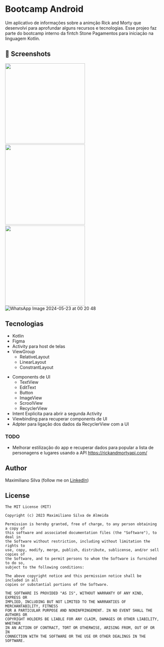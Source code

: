 # Bootcamp Android
Um aplicativo de informações sobre a animção Rick and Morty que desenvolvi para aprofundar alguns recursos e tecnologias. Esse projeo faz parte do bootcamp interno da fintch Stone Pagamentos para iniciação na linguagem Kotlin.

## :camera_flash: Screenshots
<!-- You can add more screenshots here if you like -->
<img src="/result/Screenshot_20230217_015921.png" width="260">&emsp;<img src="/result/Screenshot_20230217_020035.png" width="260">&emsp;<img src="/result/Screenshot_20230217_020117.png" width="260">
![WhatsApp Image 2024-05-23 at 00 20 48](https://github.com/Mxflea/AndroidBootcamp/assets/118404343/fb9cf5d6-dff0-4675-b663-184dd47c3cd8)

## Tecnologias
* Kotlin
* Figma
* Activity para host de telas
* ViewGroup
    * RelativeLayout
    * LinearLayout
    * ConstrantLayout
- Components de UI
    - TextView
    - EditText
    - Button
    - ImageView
    - ScroolView
    - RecyclerView 
- Intent Explicita para abrir a segunda Activity
- Viewbinding para recuperar components de UI
- Adpter para ligação dos dados da RecyclerView com a UI

### TODO
- Melhorar estilização do app e recuperar dados para popular a lista de personagens e lugares usando a API https://rickandmortyapi.com/

## Author
Maximiliano Silva (follow me on [LinkedIn](https://www.linkedin.com/in/maximiliano-silva-de-almeida-1208/))

## License
```
The MIT License (MIT)

Copyright (c) 2023 Maximiliano Silva de Almeida

Permission is hereby granted, free of charge, to any person obtaining a copy of
this software and associated documentation files (the "Software"), to deal in
the Software without restriction, including without limitation the rights to
use, copy, modify, merge, publish, distribute, sublicense, and/or sell copies of
the Software, and to permit persons to whom the Software is furnished to do so,
subject to the following conditions:

The above copyright notice and this permission notice shall be included in all
copies or substantial portions of the Software.

THE SOFTWARE IS PROVIDED "AS IS", WITHOUT WARRANTY OF ANY KIND, EXPRESS OR
IMPLIED, INCLUDING BUT NOT LIMITED TO THE WARRANTIES OF MERCHANTABILITY, FITNESS
FOR A PARTICULAR PURPOSE AND NONINFRINGEMENT. IN NO EVENT SHALL THE AUTHORS OR
COPYRIGHT HOLDERS BE LIABLE FOR ANY CLAIM, DAMAGES OR OTHER LIABILITY, WHETHER
IN AN ACTION OF CONTRACT, TORT OR OTHERWISE, ARISING FROM, OUT OF OR IN
CONNECTION WITH THE SOFTWARE OR THE USE OR OTHER DEALINGS IN THE SOFTWARE.
```
```
